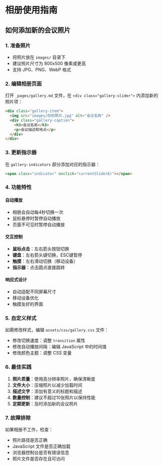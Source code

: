 # 相册使用指南

## 如何添加新的会议照片

### 1. 准备照片
- 将照片放在 `images/` 目录下
- 建议照片尺寸为 800x500 像素或更高
- 支持 JPG、PNG、WebP 格式

### 2. 编辑相册页面
打开 `_pages/gallery.md` 文件，在 `<div class="gallery-slider">` 内添加新的照片项：

```html
<div class="gallery-item">
  <img src="images/你的照片.jpg" alt="会议名称" />
  <div class="gallery-caption">
    <h3>会议名称</h3>
    <p>会议描述和地点</p>
  </div>
</div>
```

### 3. 更新指示器
在 `gallery-indicators` 部分添加对应的指示器：

```html
<span class="indicator" onclick="currentSlide(6)"></span>
```

### 4. 功能特性

#### 自动播放
- 相册会自动每4秒切换一次
- 鼠标悬停时暂停自动播放
- 页面不可见时暂停自动播放

#### 交互控制
- **鼠标点击**：左右箭头按钮切换
- **键盘**：左右箭头键切换，ESC键暂停
- **触摸**：左右滑动切换（移动设备）
- **指示器**：点击圆点直接跳转

#### 响应式设计
- 自动适配不同屏幕尺寸
- 移动设备优化
- 触摸友好的界面

### 5. 自定义样式
如需修改样式，编辑 `assets/css/gallery.css` 文件：

- 修改切换速度：调整 `transition` 属性
- 修改自动播放间隔：编辑 JavaScript 中的时间值
- 修改颜色主题：调整 CSS 变量

### 6. 最佳实践

1. **照片质量**：使用高分辨率照片，确保清晰度
2. **文件大小**：压缩照片以减少加载时间
3. **描述文字**：添加有意义的标题和描述
4. **数量控制**：建议不超过10张照片以保持性能
5. **定期更新**：及时添加新的会议照片

### 7. 故障排除

如果相册不工作，检查：
- 照片路径是否正确
- JavaScript 文件是否正确加载
- 浏览器控制台是否有错误信息
- 照片文件是否存在且可访问
